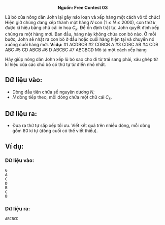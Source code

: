 **<center>Nguồn:  Free Contest 03</center>**

Lũ bò của nông dân John lại gây náo loạn và xếp hàng một cách vô tổ chức! Hiện giờ chúng đang xếp thành một hàng $N$ con $(1 ≤ N ≤ 2000)$, con thứ $k$ được kí hiệu bằng chữ cái in hoa $C_k$. Để ổn định trật tự, John quyết định xếp chúng ra một hàng mới. Ban đầu, hàng này không chứa con bò nào. Ở mỗi bước, John sẽ nhặt ra con bò ở đầu hoặc cuối hàng hiện tại và chuyển nó xuống cuối hàng mới.
**Ví dụ:**
$\#1$     ACDBCB
$\#2$      CDBCB      A
$\#3$      CDBC       AB
$\#4$      CDB        ABC
$\#5$      CD         ABCB
$\#6$       D         ABCBC
$\#7$                 ABCBCD
Mô tả một cách xếp hàng

Hãy giúp nông dân John xếp lũ bò sao cho đi từ trái sang phải, xâu ghép từ kí hiệu của các chú bò có thứ tự từ điển nhỏ nhất.

## Dữ liệu vào:
- Dòng đầu tiên chứa số nguyên dương $N$;
- $N$ dòng tiếp theo, mỗi dòng chứa một chữ cái $C_k$.

## Dữ liệu ra:
- Đưa ra thứ tự sắp xếp tối ưu. Viết kết quả trên nhiều dòng, mỗi dòng gồm $80$ kí tự (dòng cuối có thể viết thiếu).

## Ví dụ:
### Dữ liệu vào:
```
6
A
C
D
B
C
B
```

### Dữ liệu ra:
```
ABCBCD
```